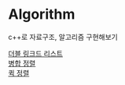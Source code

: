 # Algorithm
c++로 자료구조, 알고리즘 구현해보기

[더블 링크드 리스트](https://zenith-dove-3ba.notion.site/List-T-Double-Linked-List-fb0bfe67925548e286acb2ff1138ca92)<br>
[병합 정렬](https://zenith-dove-3ba.notion.site/Merge-Sort-66e1e252ce7f42c8ada4a3986237a047)<br>
[퀵 정렬](https://zenith-dove-3ba.notion.site/Quick-Sort-7c554507c2234f83a451afe6c077aceb)<br>
